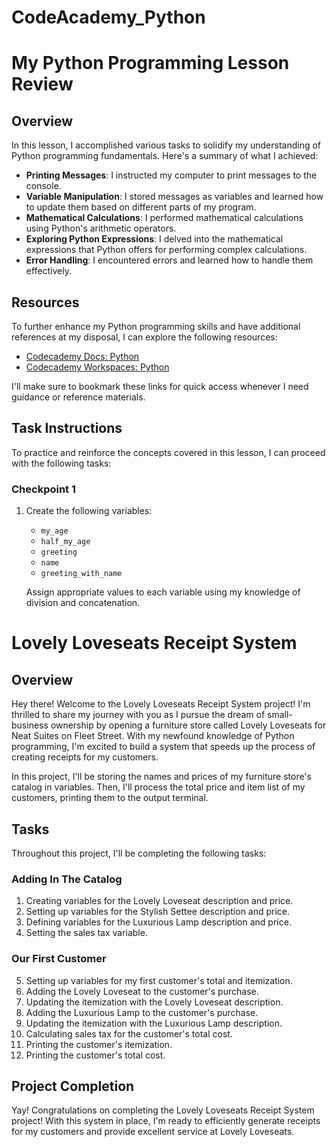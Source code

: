 # CodeAcademy_Python

# My Python Programming Lesson Review

## Overview
In this lesson, I accomplished various tasks to solidify my understanding of Python programming fundamentals. Here's a summary of what I achieved:

- **Printing Messages**: I instructed my computer to print messages to the console.
- **Variable Manipulation**: I stored messages as variables and learned how to update them based on different parts of my program.
- **Mathematical Calculations**: I performed mathematical calculations using Python's arithmetic operators.
- **Exploring Python Expressions**: I delved into the mathematical expressions that Python offers for performing complex calculations.
- **Error Handling**: I encountered errors and learned how to handle them effectively.
  
## Resources
To further enhance my Python programming skills and have additional references at my disposal, I can explore the following resources:

- [Codecademy Docs: Python](https://www.codecademy.com/learn/learn-python-3/modules/learn-python3-introduction)
- [Codecademy Workspaces: Python](https://www.codecademy.com/learn/learn-python-3/modules/learn-python3-control-flow/cheatsheet)
  
I'll make sure to bookmark these links for quick access whenever I need guidance or reference materials.

## Task Instructions
To practice and reinforce the concepts covered in this lesson, I can proceed with the following tasks:

### Checkpoint 1
1. Create the following variables:
   - `my_age`
   - `half_my_age`
   - `greeting`
   - `name`
   - `greeting_with_name`
   
   Assign appropriate values to each variable using my knowledge of division and concatenation.

# Lovely Loveseats Receipt System

## Overview
Hey there! Welcome to the Lovely Loveseats Receipt System project! I'm thrilled to share my journey with you as I pursue the dream of small-business ownership by opening a furniture store called Lovely Loveseats for Neat Suites on Fleet Street. With my newfound knowledge of Python programming, I'm excited to build a system that speeds up the process of creating receipts for my customers.

In this project, I'll be storing the names and prices of my furniture store's catalog in variables. Then, I'll process the total price and item list of my customers, printing them to the output terminal.

## Tasks
Throughout this project, I'll be completing the following tasks:

### Adding In The Catalog
1. Creating variables for the Lovely Loveseat description and price.
2. Setting up variables for the Stylish Settee description and price.
3. Defining variables for the Luxurious Lamp description and price.
4. Setting the sales tax variable.

### Our First Customer
5. Setting up variables for my first customer's total and itemization.
6. Adding the Lovely Loveseat to the customer's purchase.
7. Updating the itemization with the Lovely Loveseat description.
8. Adding the Luxurious Lamp to the customer's purchase.
9. Updating the itemization with the Luxurious Lamp description.
10. Calculating sales tax for the customer's total cost.
11. Printing the customer's itemization.
12. Printing the customer's total cost.

## Project Completion
Yay! Congratulations on completing the Lovely Loveseats Receipt System project! With this system in place, I'm ready to efficiently generate receipts for my customers and provide excellent service at Lovely Loveseats.

